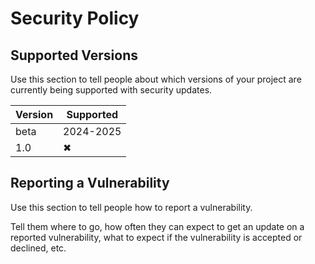 # Security Policy

## Supported Versions

Use this section to tell people about which versions of your project are
currently being supported with security updates.

| Version | Supported          |
| ------- | ------------------ |
| beta   |   2024-2025         |
|  1.0   |  ✖                |

## Reporting a Vulnerability

Use this section to tell people how to report a vulnerability.

Tell them where to go, how often they can expect to get an update on a
reported vulnerability, what to expect if the vulnerability is accepted or
declined, etc.
